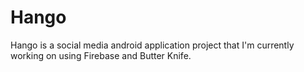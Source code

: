 # Hango

Hango is a social media android application project that I'm currently working on using Firebase and Butter Knife.

